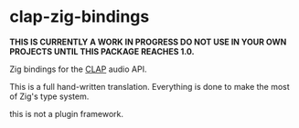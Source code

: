 # clap-zig-bindings

**THIS IS CURRENTLY A WORK IN PROGRESS DO NOT USE IN YOUR OWN PROJECTS UNTIL
THIS PACKAGE REACHES 1.0.**

Zig bindings for the [CLAP] audio API. 

This is a full hand-written translation. Everything is done to make the most of
Zig's type system.

this is not a plugin framework.

[CLAP]: https://cleveraudio.org
